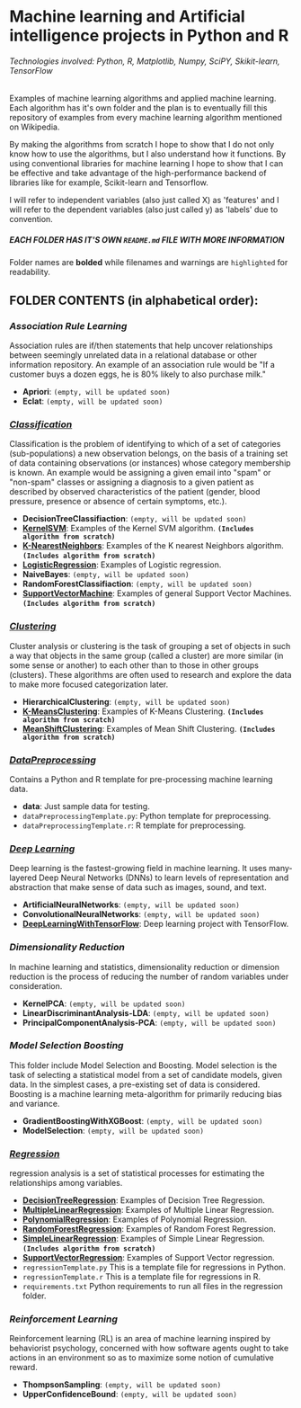 # Machine learning and Artificial intelligence projects in Python and R
###### Technologies involved: Python, R, Matplotlib, Numpy, SciPY, Skikit-learn, TensorFlow

Examples of machine learning algorithms and applied machine learning. Each algorithm has it's own folder and the plan is to eventually fill this repository of examples from every machine learning algorithm mentioned on Wikipedia.

By making the algorithms from scratch I hope to show that I do not only know how to use the algorithms, but I also understand how it functions. By using conventional libraries for machine learning I hope to show that I can be effective and take advantage of the high-performance backend of libraries like for example, Scikit-learn and Tensorflow.

I will refer to independent variables (also just called X) as 'features' and I will refer to the dependent variables (also just called y) as 'labels' due to convention.

##### EACH FOLDER HAS IT'S OWN `README.md` FILE WITH MORE INFORMATION

Folder names are **bolded** while filenames and warnings are `highlighted` for readability.

## FOLDER CONTENTS (in alphabetical order):

### **_Association Rule Learning_** 
Association rules are if/then statements that help uncover relationships between seemingly unrelated data in a relational database or other information repository. An example of an association rule would be "If a customer buys a dozen eggs, he is 80% likely to also purchase milk."

  - **Apriori**:  `(empty, will be updated soon)`
  - **Eclat**:  `(empty, will be updated soon)`

### **_[Classification](https://github.com/a-holm/MachinelearningAlgorithms/tree/master/Classification)_** 
Classification is the problem of identifying to which of a set of categories (sub-populations) a new observation belongs, on the basis of a training set of data containing observations (or instances) whose category membership is known. An example would be assigning a given email into "spam" or "non-spam" classes or assigning a diagnosis to a given patient as described by observed characteristics of the patient (gender, blood pressure, presence or absence of certain symptoms, etc.).

  - **DecisionTreeClassifiaction**:  `(empty, will be updated soon)`
  - **[KernelSVM](https://github.com/a-holm/MachinelearningAlgorithms/tree/master/Classification/KernelSVM)**: 
     Examples of the Kernel SVM algorithm. **`(Includes algorithm from scratch)`**
  - **[K-NearestNeighbors](https://github.com/a-holm/MachinelearningAlgorithms/tree/master/Classification/K-NearestNeighbors)**: 
     Examples of the K nearest Neighbors algorithm. **`(Includes algorithm from scratch)`**
  - **[LogisticRegression](https://github.com/a-holm/MachinelearningAlgorithms/tree/master/Classification/K-NearestNeighbors)**:  Examples of Logistic regression.
  - **NaiveBayes**:  `(empty, will be updated soon)`
  - **RandomForestClassifiaction**:  `(empty, will be updated soon)`
  - **[SupportVectorMachine](https://github.com/a-holm/MachinelearningAlgorithms/tree/master/Classification/SupportVectorMachine)**: 
     Examples of general Support Vector Machines. **`(Includes algorithm from scratch)`**

### **_[Clustering](https://github.com/a-holm/MachinelearningAlgorithms/tree/master/Clustering)_** 
Cluster analysis or clustering is the task of grouping a set of objects in such a way that objects in the same group (called a cluster) are more similar (in some sense or another) to each other than to those in other groups (clusters). These algorithms are often used to research and explore the data to make more focused categorization later.

  - **HierarchicalClustering**:  `(empty, will be updated soon)`
  - **[K-MeansClustering](https://github.com/a-holm/MachinelearningAlgorithms/tree/master/Clustering/K-MeansClustering)**:
     Examples of K-Means Clustering. **`(Includes algorithm from scratch)`**
  - **[MeanShiftClustering](https://github.com/a-holm/MachinelearningAlgorithms/tree/master/Clustering/MeanShiftClustering)**:
     Examples of Mean Shift Clustering. **`(Includes algorithm from scratch)`**

### **_[DataPreprocessing](https://github.com/a-holm/MachinelearningAlgorithms/tree/master/DataPreprocessing)_** 
Contains a Python and R template for pre-processing machine learning data.

  - **data**: Just sample data for testing.
  - `dataPreprocessingTemplate.py`: Python template for preprocessing.
  - `dataPreprocessingTemplate.r`: R template for preprocessing.

### **_[Deep Learning](https://github.com/a-holm/MachinelearningAlgorithms/tree/master/Deep%20Learning)_** 
Deep learning is the fastest-growing field in machine learning. It uses many-layered Deep Neural Networks (DNNs) to learn levels of representation and abstraction that make sense of data such as images, sound, and text.

  - **ArtificialNeuralNetworks**:  `(empty, will be updated soon)`
  - **ConvolutionalNeuralNetworks**: `(empty, will be updated soon)`
  - **[DeepLearningWithTensorFlow](https://github.com/a-holm/MachinelearningAlgorithms/tree/master/Deep%20Learning/DeepLearningWithTensorFlow)**:
     Deep learning project with TensorFlow.

### **_Dimensionality Reduction_** 
In machine learning and statistics, dimensionality reduction or dimension reduction is the process of reducing the number of random variables under consideration.

  - **KernelPCA**:  `(empty, will be updated soon)`
  - **LinearDiscriminantAnalysis-LDA**: `(empty, will be updated soon)`
  - **PrincipalComponentAnalysis-PCA**: `(empty, will be updated soon)`

### **_Model Selection Boosting_** 
This folder include Model Selection and Boosting. Model selection is the task of selecting a statistical model from a set of candidate models, given data. In the simplest cases, a pre-existing set of data is considered. Boosting is a machine learning meta-algorithm for primarily reducing bias and variance.

  - **GradientBoostingWithXGBoost**:  `(empty, will be updated soon)`
  - **ModelSelection**: `(empty, will be updated soon)`

### **_[Regression](https://github.com/a-holm/MachinelearningAlgorithms/tree/master/Regression)_** 
regression analysis is a set of statistical processes for estimating the relationships among variables.

  - **[DecisionTreeRegression](https://github.com/a-holm/MachinelearningAlgorithms/tree/master/Regression/DecisionTreeRegression)**:  Examples of Decision Tree Regression.
  - **[MultipleLinearRegression](https://github.com/a-holm/MachinelearningAlgorithms/tree/master/Regression/MultipleLinearRegression)**:  Examples of Multiple Linear Regression. 
  - **[PolynomialRegression](https://github.com/a-holm/MachinelearningAlgorithms/tree/master/Regression/PolynomialRegression)**:
  Examples of Polynomial Regression. 
  - **[RandomForestRegression](https://github.com/a-holm/MachinelearningAlgorithms/tree/master/Regression/RandomForestRegression)**:  Examples of Random Forest Regression. 
  - **[SimpleLinearRegression](https://github.com/a-holm/MachinelearningAlgorithms/tree/master/Regression/SimpleLinearRegression)**: 
    Examples of Simple Linear Regression. **`(Includes algorithm from scratch)`**
  - **[SupportVectorRegression](https://github.com/a-holm/MachinelearningAlgorithms/tree/master/Regression/SupportVectorRegression)**:  Examples of Support Vector regression.
  - `regressionTemplate.py` This is a template file for regressions in Python.
  - `regressionTemplate.r` This is a template file for regressions in R.
  - `requirements.txt` Python requirements to run all files in the regression folder.

### **_Reinforcement Learning_** 
Reinforcement learning (RL) is an area of machine learning inspired by behaviorist psychology, concerned with how software agents ought to take actions in an environment so as to maximize some notion of cumulative reward.

  - **ThompsonSampling**:  `(empty, will be updated soon)`
  - **UpperConfidenceBound**: `(empty, will be updated soon)`